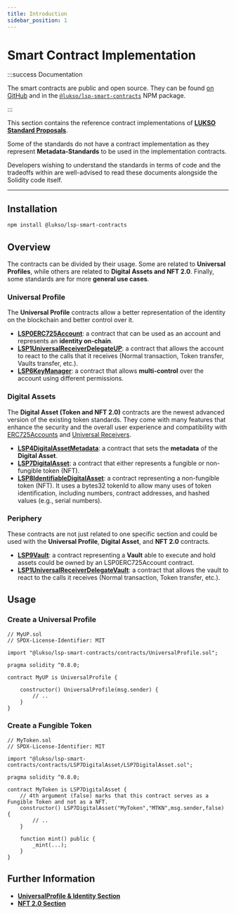 ```yaml
---
title: Introduction
sidebar_position: 1
---
```


# Smart Contract Implementation

:::success Documentation

The smart contracts are public and open source. They can be found [on GitHub](https://github.com/lukso-network/lsp-smart-contracts) and in the [`@lukso/lsp-smart-contracts`](https://www.npmjs.com/package/@lukso/lsp-smart-contracts) NPM package.

:::

This section contains the reference contract implementations of **[LUKSO Standard Proposals](../introduction.md)**.

Some of the standards do not have a contract implementation as they represent **Metadata-Standards** to be used in the implementation contracts.

Developers wishing to understand the standards in terms of code and the tradeoffs within are well-advised to read these documents alongside the Solidity code itself.

---

## Installation

```bash
npm install @lukso/lsp-smart-contracts
```

## Overview

The contracts can be divided by their usage. Some are related to **Universal Profiles**, while others are related to **Digital Assets and NFT 2.0**. Finally, some standards are for more **general use cases**.

### Universal Profile

The **Universal Profile** contracts allow a better representation of the identity on the blockchain and better control over it.

- **[LSP0ERC725Account](./lsp0-erc725-account.md)**: a contract that can be used as an account and represents an **identity on-chain**.
- **[LSP1UniversalReceiverDelegateUP](./lsp1-universal-receiver-delegate-up.md)**: a contract that allows the account to react to the calls that it receives (Normal transaction, Token transfer, Vaults transfer, etc.).
- **[LSP6KeyManager](./lsp6-key-manager.md)**: a contract that allows **multi-control** over the account using different permissions.

### Digital Assets

The **Digital Asset (Token and NFT 2.0)** contracts are the newest advanced version of the existing token standards. They come with many features that enhance the security and the overall user experience and compatibility with [ERC725Accounts](../universal-profile/01-lsp0-erc725account.md) and [Universal Receivers](../generic-standards/02-lsp1-universal-receiver.md).

- **[LSP4DigitalAssetMetadata](./lsp4-digital-asset-metadata)**: a contract that sets the **metadata** of the **Digital Asset**.
- **[LSP7DigitalAsset](./lsp7-digital-asset.md)**: a contract that either represents a fungible or non-fungible token (NFT).
- **[LSP8IdentifiableDigitalAsset](./lsp8-identifiable-digital-asset.md)**: a contract representing a non-fungible token (NFT). It uses a bytes32 tokenId to allow many uses of token identification, including numbers, contract addresses, and hashed values (e.g., serial numbers).

### Periphery

These contracts are not just related to one specific section and could be used with the **Universal Profile**, **Digital Asset**, and **NFT 2.0** contracts.

- **[LSP9Vault](./lsp9-vault.md)**: a contract representing a **Vault** able to execute and hold assets could be owned by an LSP0ERC725Account contract.
- **[LSP1UniversalReceiverDelegateVault](./lsp1-universal-receiver-delegate-vault.md)**: a contract that allows the vault to react to the calls it receives (Normal transaction, Token transfer, etc.).

## Usage

### Create a Universal Profile

```solidity
// MyUP.sol
// SPDX-License-Identifier: MIT

import "@lukso/lsp-smart-contracts/contracts/UniversalProfile.sol";

pragma solidity ^0.8.0;

contract MyUP is UniversalProfile {

    constructor() UniversalProfile(msg.sender) {
        // ..
    }
}
```

### Create a Fungible Token

```solidity
// MyToken.sol
// SPDX-License-Identifier: MIT

import "@lukso/lsp-smart-contracts/contracts/LSP7DigitalAsset/LSP7DigitalAsset.sol";

pragma solidity ^0.8.0;

contract MyToken is LSP7DigitalAsset {
    // 4th argument (false) marks that this contract serves as a Fungible Token and not as a NFT.
    constructor() LSP7DigitalAsset("MyToken","MTKN",msg.sender,false) {
        // ..
    }

    function mint() public {
        _mint(...);
    }
}
```

## Further Information

- **[UniversalProfile & Identity Section](https://youtu.be/SbTo_e3l_Lk?t=1727)**
- **[NFT 2.0 Section](https://youtu.be/hg1Ow6u9QVk)**
